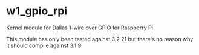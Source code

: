 w1_gpio_rpi
===========

Kernel module for Dallas 1-wire over GPIO for Raspberry Pi

This module has only been tested against 3.2.21 but there's no reason why it should compile against 3.1.9
